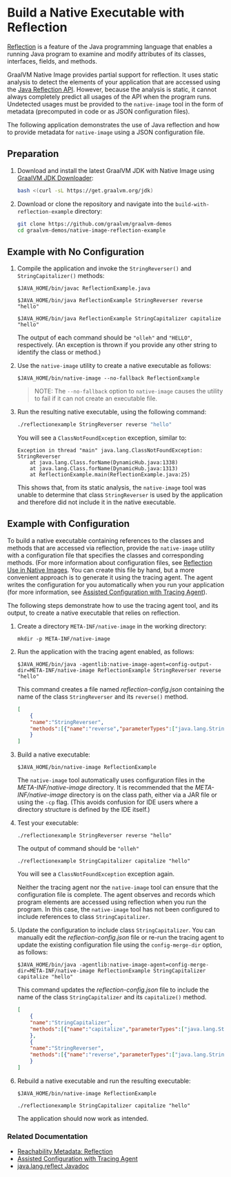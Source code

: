 # Build a Native Executable with Reflection 

[Reflection](https://docs.oracle.com/en/java/javase/17/docs/api/java.base/java/lang/reflect/package-summary.html) is a feature of the Java programming language that enables a running Java program to examine and modify attributes of its classes, interfaces, fields, and methods.

GraalVM Native Image provides partial support for reflection. It uses static analysis to detect the elements of your application that are accessed using the [Java Reflection API](https://docs.oracle.com/en/java/javase/17/docs/api/java.base/java/lang/reflect/package-summary.html). However, because the analysis is static, it cannot always completely predict all usages of the API when the program runs. Undetected usages must be provided to the `native-image` tool in the form of metadata (precomputed in code or as JSON configuration files).

The following application demonstrates the use of Java reflection and how to provide metadata for `native-image` using a JSON configuration file.
## Preparation

1. Download and install the latest GraalVM JDK with Native Image using [GraalVM JDK Downloader](https://github.com/graalvm/graalvm-jdk-downloader):
    ```bash
    bash <(curl -sL https://get.graalvm.org/jdk)
    ```

2. Download or clone the repository and navigate into the `build-with-reflection-example` directory:
    ```bash
    git clone https://github.com/graalvm/graalvm-demos
    cd graalvm-demos/native-image-reflection-example
    ```

## Example with No Configuration

1. Compile the application and invoke the `StringReverser()` and `StringCapitalizer()` methods:
    ```shell
    $JAVA_HOME/bin/javac ReflectionExample.java
    ```
    ```shell
    $JAVA_HOME/bin/java ReflectionExample StringReverser reverse "hello"
    ```
    ```shell
    $JAVA_HOME/bin/java ReflectionExample StringCapitalizer capitalize "hello"
    ```

    The output of each command should be `"olleh"` and `"HELLO"`, respectively. (An exception is thrown if you provide any other string to identify the class or method.)
2. Use the `native-image` utility to create a native executable as follows:
    ```shell
    $JAVA_HOME/bin/native-image --no-fallback ReflectionExample
    ```
    > NOTE: The `--no-fallback` option to `native-image` causes the utility to fail if it can not create an executable file.

3. Run the resulting native executable, using the following command:
    ```bash
    ./reflectionexample StringReverser reverse "hello"
    ```
    You will see a `ClassNotFoundException` exception, similar to:
    ```shell
    Exception in thread "main" java.lang.ClassNotFoundException: StringReverser
        at java.lang.Class.forName(DynamicHub.java:1338)
        at java.lang.Class.forName(DynamicHub.java:1313)
        at ReflectionExample.main(ReflectionExample.java:25)
    ```

    This shows that, from its static analysis, the `native-image` tool was unable to determine that class `StringReverser` is used by the application and therefore did not include it in the native executable. 

## Example with Configuration

To build a native executable containing references to the classes and methods that are accessed via reflection, provide the `native-image` utility with a configuration file that specifies the classes and corresponding methods. (For more information about configuration files, see [Reflection Use in Native Images](https://www.graalvm.org/latest/reference-manual/native-image/dynamic-features/Reflection/). You can create this file by hand, but a more convenient approach is to generate it using the tracing agent. The agent writes the configuration for you automatically when you run your application (for more information, see [Assisted Configuration with Tracing Agent](https://www.graalvm.org/latest/reference-manual/native-image/metadata/AutomaticMetadataCollection/#tracing-agent)). 

The following steps demonstrate how to use the tracing agent tool, and its output, to create a native executable that relies on reflection.

1. Create a directory `META-INF/native-image` in the working directory:
    ```shell
    mkdir -p META-INF/native-image
    ```

2. Run the application with the tracing agent enabled, as follows:
    ```shell
    $JAVA_HOME/bin/java -agentlib:native-image-agent=config-output-dir=META-INF/native-image ReflectionExample StringReverser reverse "hello"
    ```
    This command creates a file named _reflection-config.json_ containing the name of the class `StringReverser` and its `reverse()` method.
    ```json
    [
        {
        "name":"StringReverser",
        "methods":[{"name":"reverse","parameterTypes":["java.lang.String"] }]
        }
    ]
    ```

3. Build a native executable:
    ```shell
    $JAVA_HOME/bin/native-image ReflectionExample
    ```
    
    The `native-image` tool automatically uses configuration files in the _META-INF/native-image_ directory.
    It is recommended that the _META-INF/native-image_ directory is on the class path, either via a JAR file or using the `-cp` flag. (This avoids confusion for IDE users where a directory structure is defined by the IDE itself.)

4. Test your executable:
    ```shell
    ./reflectionexample StringReverser reverse "hello"
    ```
    The output of command should be `"olleh"` 
   
    ```shell
    ./reflectionexample StringCapitalizer capitalize "hello"
    ```

    You will see a `ClassNotFoundException` exception again.

    Neither the tracing agent nor the `native-image` tool can ensure that the configuration file is complete.
    The agent observes and records which program elements are accessed using reflection when you run the program. In this case, the `native-image` tool has not been configured to include references to class `StringCapitalizer`.

5. Update the configuration to include class `StringCapitalizer`. You can manually edit the _reflection-config.json_ file or re-run the tracing agent to update the existing configuration file using the `config-merge-dir` option, as follows:
    ```shell
    $JAVA_HOME/bin/java -agentlib:native-image-agent=config-merge-dir=META-INF/native-image ReflectionExample StringCapitalizer capitalize "hello"
    ```

    This command updates the _reflection-config.json_ file to include the name of the class `StringCapitalizer` and its `capitalize()` method.
    ```json
    [
        {
        "name":"StringCapitalizer",
        "methods":[{"name":"capitalize","parameterTypes":["java.lang.String"] }]
        },
        {
        "name":"StringReverser",
        "methods":[{"name":"reverse","parameterTypes":["java.lang.String"] }]
        }
    ]
    ```

6. Rebuild a native executable and run the resulting executable:
    ```shell
    $JAVA_HOME/bin/native-image ReflectionExample
    ```
    ```shell
    ./reflectionexample StringCapitalizer capitalize "hello"
    ```
   
   The application should now work as intended.

### Related Documentation

* [Reachability Metadata: Reflection](https://www.graalvm.org/latest/reference-manual/native-image/metadata/)
* [Assisted Configuration with Tracing Agent](https://www.graalvm.org/latest/reference-manual/native-image/metadata/AutomaticMetadataCollection/#tracing-agent) 
* [java.lang.reflect Javadoc](https://docs.oracle.com/en/java/javase/17/docs/api/java.base/java/lang/reflect/package-summary.html)